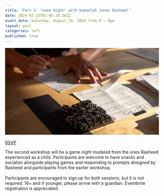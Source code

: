 ```yaml
---
title: 'Part 2: "Game Night" with Kameelah Janan Rasheed '
date: 2024-07-23T02:05:29.301Z
event_date: Saturday, August 24, 2024 from 6 – 8pm
layout: post
categories: left
published: true
---
```

![](/assets/img/unnamed-2-.jpg)

[RSVP](https://www.eventbrite.com/e/part-2-game-theory-with-kameelah-janan-rasheed-game-night-tickets-939935280727)

The second workshop will be a game night modeled from the ones Rasheed experienced as a child. Participants are welcome to have snacks and socialize alongside playing games and responding to prompts designed by Rasheed and participants from the earlier workshop.\
\
Participants are encouraged to sign up for both sessions, but it is not required. 16+ and if younger, please arrive with a guardian. Eventbrite registration is appreciated.